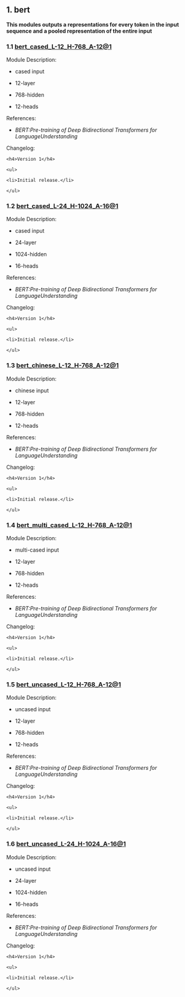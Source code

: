 ## 1. bert

**This modules outputs a representations for every token in the input sequence and a pooled representation of the entire input**

### 1.1 [bert\_cased\_L-12\_H-768\_A-12@1](https://aihub.cloud.google.com/p/products%2F2c1fe4d8-4ff3-4d4f-8ac4-45d445532a3b)


Module Description: 

* cased input

*  12-layer

*  768-hidden

*  12-heads


References: 

* *BERT:Pre-training of Deep Bidirectional Transformers for LanguageUnderstanding*


Changelog: 

    <h4>Version 1</h4>

    <ul>

    <li>Initial release.</li>

    </ul>

    

### 1.2 [bert\_cased\_L-24\_H-1024\_A-16@1](https://aihub.cloud.google.com/p/products%2Fadd1e4fb-a853-4a8e-96e4-e2a5b470438f)


Module Description: 

* cased input

*  24-layer

*  1024-hidden

*  16-heads


References: 

* *BERT:Pre-training of Deep Bidirectional Transformers for LanguageUnderstanding*


Changelog: 

    <h4>Version 1</h4>

    <ul>

    <li>Initial release.</li>

    </ul>

    

### 1.3 [bert\_chinese\_L-12\_H-768\_A-12@1](https://aihub.cloud.google.com/p/products%2Ff28d5f8a-0fa9-4f79-b70f-da39924c3c9b)


Module Description: 

* chinese input

*  12-layer

*  768-hidden

*  12-heads


References: 

* *BERT:Pre-training of Deep Bidirectional Transformers for LanguageUnderstanding*


Changelog: 

    <h4>Version 1</h4>

    <ul>

    <li>Initial release.</li>

    </ul>

    

### 1.4 [bert\_multi\_cased\_L-12\_H-768\_A-12@1](https://aihub.cloud.google.com/p/products%2F9673daa5-5abe-41e6-9392-7feae1ce56fc)


Module Description: 

* multi-cased input

*  12-layer

*  768-hidden

*  12-heads


References: 

* *BERT:Pre-training of Deep Bidirectional Transformers for LanguageUnderstanding*


Changelog: 

    <h4>Version 1</h4>

    <ul>

    <li>Initial release.</li>

    </ul>

    

### 1.5 [bert\_uncased\_L-12\_H-768\_A-12@1](https://aihub.cloud.google.com/p/products%2Fac1806a5-a32c-4adf-b069-074156efc5c3)


Module Description: 

* uncased input

*  12-layer

*  768-hidden

*  12-heads


References: 

* *BERT:Pre-training of Deep Bidirectional Transformers for LanguageUnderstanding*


Changelog: 

    <h4>Version 1</h4>

    <ul>

    <li>Initial release.</li>

    </ul>

    

### 1.6 [bert\_uncased\_L-24\_H-1024\_A-16@1](https://aihub.cloud.google.com/p/products%2F46b652ee-80d4-4bcd-b707-1e4dcdd88759)


Module Description: 

* uncased input

*  24-layer

*  1024-hidden

*  16-heads


References: 

* *BERT:Pre-training of Deep Bidirectional Transformers for LanguageUnderstanding*


Changelog: 

    <h4>Version 1</h4>

    <ul>

    <li>Initial release.</li>

    </ul>

    

